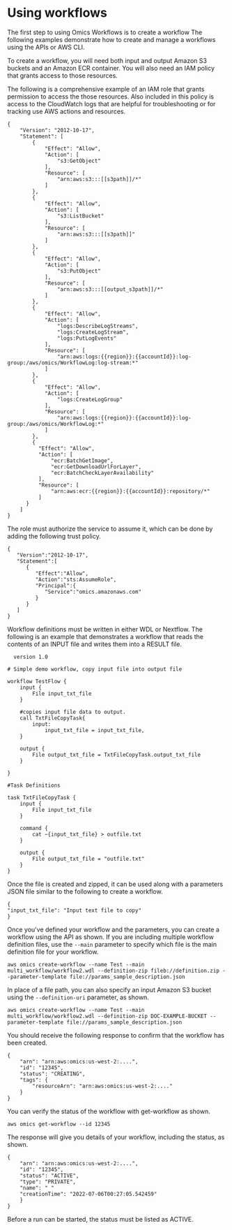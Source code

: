 # Using workflows<a name="creating-workflows"></a>

 The first step to using Omics Workflows is to create a workflow The following examples demonstrate how to create and manage a workflows using the APIs or AWS CLI\.



To create a workflow, you will need both input and output Amazon S3 buckets and an Amazon ECR container\. You will also need an IAM policy that grants access to those resources\.

The following is a comprehensive example of an IAM role that grants permission to access the those resources\. Also included in this policy is access to the CloudWatch logs that are helpful for troubleshooting or for tracking use AWS actions and resources\.

```
{
    "Version": "2012-10-17",
    "Statement": [
        {
            "Effect": "Allow",
            "Action": [
                "s3:GetObject"
            ],
            "Resource": [
                "arn:aws:s3:::[[s3path]]/*"
            ]
        },
        {
            "Effect": "Allow",
            "Action": [
                "s3:ListBucket"
            ],
            "Resource": [
                "arn:aws:s3:::[[s3path]]"
            ]
        },
        {
            "Effect": "Allow",
            "Action": [
                "s3:PutObject"
            ],
            "Resource": [
                "arn:aws:s3:::[[output_s3path]]/*"
            ]
        },
        {
            "Effect": "Allow",
            "Action": [
                "logs:DescribeLogStreams",
                "logs:CreateLogStream",
                "logs:PutLogEvents"
            ],
            "Resource": [
                "arn:aws:logs:{{region}}:{{accountId}}:log-group:/aws/omics/WorkflowLog:log-stream:*"
            ]
        },
        {
            "Effect": "Allow",
            "Action": [
                "logs:CreateLogGroup"
            ],
            "Resource": [
                "arn:aws:logs:{{region}}:{{accountId}}:log-group:/aws/omics/WorkflowLog:*"
            ]
        },
        {
          "Effect": "Allow",
          "Action": [
              "ecr:BatchGetImage",
              "ecr:GetDownloadUrlForLayer",
              "ecr:BatchCheckLayerAvailability"
          ],
          "Resource": [
              "arn:aws:ecr:{{region}}:{{accountId}}:repository/*"
          ]
      }
    ]
}
```

The role must authorize the service to assume it, which can be done by adding the following trust policy\.

```
{
   "Version":"2012-10-17",
   "Statement":[
      {
         "Effect":"Allow",
         "Action":"sts:AssumeRole",
         "Principal":{
            "Service":"omics.amazonaws.com"
         }
      }
   ]
}
```

Workflow definitions must be written in either WDL or Nextflow\. The following is an example that demonstrates a workflow that reads the contents of an INPUT file and writes them into a RESULT file\. 

```
  version 1.0

# Simple demo workflow, copy input file into output file

workflow TestFlow {
    input {
        File input_txt_file
    }

    #copies input file data to output. 
    call TxtFileCopyTask{
        input:
            input_txt_file = input_txt_file,
    }

    output {
        File output_txt_file = TxtFileCopyTask.output_txt_file
    }

}

#Task Definitions

task TxtFileCopyTask {
    input {
        File input_txt_file
    }

    command {
        cat ~{input_txt_file} > outfile.txt
    }

    output {
        File output_txt_file = "outfile.txt"
    }
}
```

Once the file is created and zipped, it can be used along with a parameters JSON file similar to the following to create a workflow\.

```
{
"input_txt_file": "Input text file to copy"
}
```

Once you've defined your workflow and the parameters, you can create a workflow using the API as shown\. If you are including multiple workflow definition files, use the `--main` parameter to specify which file is the main definition file for your workflow\.

```
aws omics create-workflow --name Test --main multi_workflow/workflow2.wdl --definition-zip fileb://definition.zip --parameter-template file://params_sample_description.json    
```

In place of a file path, you can also specify an input Amazon S3 bucket using the `--definition-uri` parameter, as shown\.

```
aws omics create-workflow --name Test --main multi_workflow/workflow2.wdl --definition-zip DOC-EXAMPLE-BUCKET --parameter-template file://params_sample_description.json         
```

You should receive the following response to confirm that the workflow has been created\.

```
{
    "arn": "arn:aws:omics:us-west-2:....",
    "id": "12345",
    "status": "CREATING",
    "tags": {
        "resourceArn": "arn:aws:omics:us-west-2:...."
    }
}
```

You can verify the status of the workflow with get\-workflow as shown\.

```
aws omics get-workflow --id 12345       
```

The response will give you details of your workflow, including the status, as shown\.

```
{
    "arn": "arn:aws:omics:us-west-2:....",
    "id": "12345",
    "status": "ACTIVE",
    "type": "PRIVATE",
    "name": " "
    "creationTime": "2022-07-06T00:27:05.542459"
    }
}
```

Before a run can be started, the status must be listed as ACTIVE\.